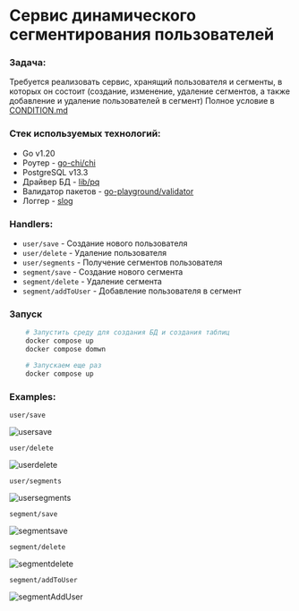 # Сервис динамического сегментирования пользователей

### Задача:

Требуется реализовать сервис, хранящий пользователя и сегменты, в которых он состоит (создание, изменение, удаление сегментов, а также добавление и удаление пользователей в сегмент)
Полное условие в [CONDITION.md](CONDITION.md)

### Стек используемых технологий:
- Go v1.20
- Роутер                - [go-chi/chi](https://github.com/go-chi/chi) 
- PostgreSQL v13.3          
- Драйвер БД            - [lib/pq](https://github.com/lib/pq)
- Валидатор пакетов     - [go-playground/validator](https://github.com/go-playground/validator)
- Логгер                - [slog](https://pkg.go.dev/golang.org/x/exp/slog)   

### Handlers:
- `user/save`          - Создание нового пользователя
- `user/delete`        - Удаление пользователя 
- `user/segments`      - Получение сегментов пользователя 
- `segment/save`       - Создание нового сегмента
- `segment/delete`     - Удаление сегмента 
- `segment/addToUser`  - Добавление пользователя в сегмент

### Запуск

```bash
    # Запустить среду для создания БД и создания таблиц
    docker compose up
    docker compose domwn

    # Запускаем еще раз 
    docker compose up
```

### Examples:
`user/save`

![usersave](/Media/usersave.jpg) 

`user/delete`

![userdelete](/Media/userdelete.jpg)

`user/segments`

![usersegments](/Media/usersegments.jpg)

`segment/save` 

![segmentsave](/Media/segmentsave.jpg)

`segment/delete` 

![segmentdelete](/Media/segmentdelete.jpg)

`segment/addToUser`

![segmentAddUser](/Media/segmentAddToUser.jpg)